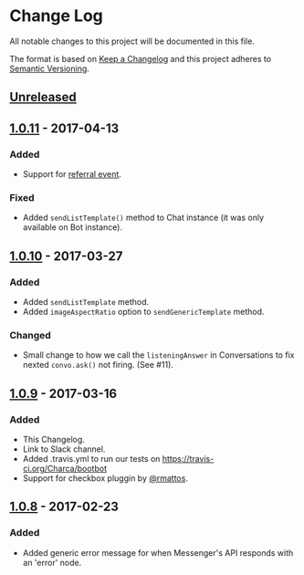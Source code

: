 # Change Log
All notable changes to this project will be documented in this file.

The format is based on [Keep a Changelog](http://keepachangelog.com/)
and this project adheres to [Semantic Versioning](http://semver.org/).

## [Unreleased]

## [1.0.11] - 2017-04-13
### Added
- Support for [referral event](https://developers.facebook.com/docs/messenger-platform/referral-params).

### Fixed
- Added `sendListTemplate()` method to Chat instance (it was only available on Bot instance).

## [1.0.10] - 2017-03-27
### Added
- Added `sendListTemplate` method.
- Added `imageAspectRatio` option to `sendGenericTemplate` method.

### Changed
- Small change to how we call the `listeningAnswer` in Conversations to fix nexted `convo.ask()` not firing. (See #11).

## [1.0.9] - 2017-03-16
### Added
- This Changelog.
- Link to Slack channel.
- Added .travis.yml to run our tests on https://travis-ci.org/Charca/bootbot
- Support for checkbox pluggin by [@rmattos](https://github.com/rmattos).

## [1.0.8] - 2017-02-23
### Added
- Added generic error message for when Messenger's API responds with an 'error' node.

[Unreleased]: https://github.com/Charca/bootbot/compare/v1.0.11...HEAD
[1.0.11]: https://github.com/Charca/bootbot/compare/v1.0.10...v1.0.11
[1.0.10]: https://github.com/Charca/bootbot/compare/v1.0.9...v1.0.10
[1.0.9]: https://github.com/Charca/bootbot/compare/v1.0.8...v1.0.9
[1.0.8]: https://github.com/Charca/bootbot/compare/v1.0.7...v1.0.8
